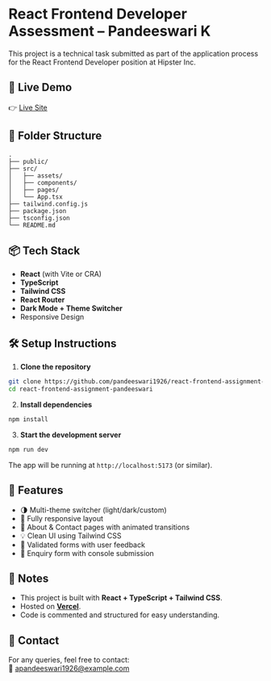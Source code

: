 # React Frontend Developer Assessment – Pandeeswari K

This project is a technical task submitted as part of the application process for the React Frontend Developer position at Hipster Inc.

## 🚀 Live Demo

👉 [Live Site](https://react-frontend-assignment-pandeeswari-bywi7k0cz.vercel.app/)

## 📁 Folder Structure

```
.
├── public/
├── src/
│   ├── assets/
│   ├── components/
│   ├── pages/
│   └── App.tsx
├── tailwind.config.js
├── package.json
├── tsconfig.json
└── README.md
```

## 📦 Tech Stack

- **React** (with Vite or CRA)
- **TypeScript**
- **Tailwind CSS**
- **React Router**
- **Dark Mode + Theme Switcher**
- Responsive Design

## 🛠️ Setup Instructions

1. **Clone the repository**

```bash
git clone https://github.com/pandeeswari1926/react-frontend-assignment-pandeeswari.git
cd react-frontend-assignment-pandeeswari
```

2. **Install dependencies**

```bash
npm install
```

3. **Start the development server**

```bash
npm run dev
```

The app will be running at `http://localhost:5173` (or similar).

## 📝 Features

- 🌗 Multi-theme switcher (light/dark/custom)
- 📱 Fully responsive layout
- 📄 About & Contact pages with animated transitions
- 💡 Clean UI using Tailwind CSS
- 🧪 Validated forms with user feedback
- 💬 Enquiry form with console submission

## 📌 Notes

- This project is built with **React + TypeScript + Tailwind CSS**.
- Hosted on **[Vercel](https://vercel.com/)**.
- Code is commented and structured for easy understanding.

## 📧 Contact

For any queries, feel free to contact:  
📩 apandeeswari1926@example.com